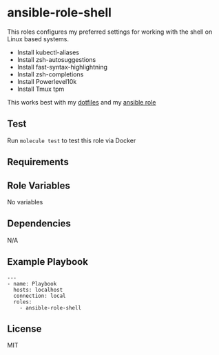 # ansible-role-shell

This roles configures my preferred settings for working with the shell on Linux based systems.

- Install kubectl-aliases
- Install zsh-autosuggestions
- Install fast-syntax-highlightning
- Install zsh-completions
- Install Powerlevel10k
- Install Tmux tpm

This works best with my [dotfiles](https://github.com/Allaman/dotfiles) and my [ansible role](https://github.com/Allaman/ansible-role-dotfiles)

## Test

Run `molecule test` to test this role via Docker

## Requirements

## Role Variables

No variables

## Dependencies

N/A

## Example Playbook

```
---
- name: Playbook
  hosts: localhost
  connection: local
  roles:
    - ansible-role-shell
```

## License

MIT
